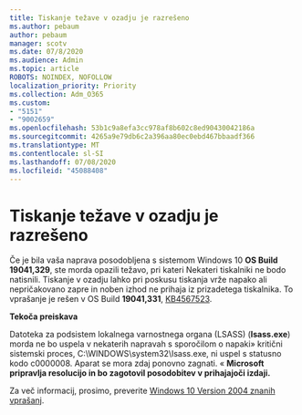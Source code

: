 ```yaml
---
title: Tiskanje težave v ozadju je razrešeno
ms.author: pebaum
author: pebaum
manager: scotv
ms.date: 07/8/2020
ms.audience: Admin
ms.topic: article
ROBOTS: NOINDEX, NOFOLLOW
localization_priority: Priority
ms.collection: Adm_O365
ms.custom:
- "5151"
- "9002659"
ms.openlocfilehash: 53b1c9a8efa3cc978af8b602c8ed90430042186a
ms.sourcegitcommit: 4265a9e79db6c2a396aa80ec0ebd467bbaadf366
ms.translationtype: MT
ms.contentlocale: sl-SI
ms.lasthandoff: 07/08/2020
ms.locfileid: "45088408"
---
```

# <a name="print-spooler-issue-is-resolved"></a>Tiskanje težave v ozadju je razrešeno

Če je bila vaša naprava posodobljena s sistemom Windows 10 **OS Build 19041,329**, ste morda opazili težavo, pri kateri Nekateri tiskalniki ne bodo natisnili. Tiskanje v ozadju lahko pri poskusu tiskanja vrže napako ali nepričakovano zapre in noben izhod ne prihaja iz prizadetega tiskalnika. To vprašanje je rešen v OS Build **19041,331**, [KB4567523](https://support.microsoft.com/help/4567523/windows-10-update-kb4567523).  

**Tekoča preiskava**

Datoteka za podsistem lokalnega varnostnega organa (LSASS) (**Isass.exe**) morda ne bo uspela v nekaterih napravah s sporočilom o napaki» kritični sistemski proces, C:\WINDOWS\system32\Isass.exe, ni uspel s statusno kodo c0000008. Aparat se mora zdaj ponovno zagnati. «  **Microsoft pripravlja resolucijo in bo zagotovil posodobitev v prihajajoči izdaji.**

Za več informacij, prosimo, preverite [Windows 10 Version 2004 znanih vprašanj](https://docs.microsoft.com/windows/release-information/status-windows-10-2004#442msgdesc).